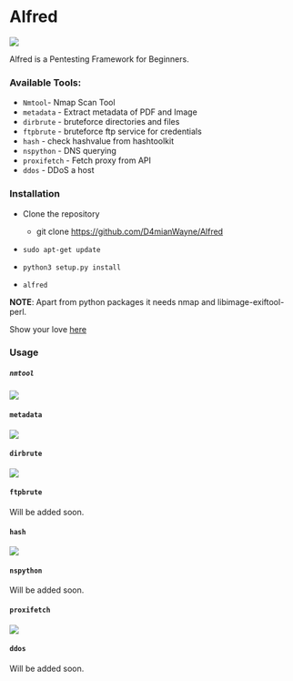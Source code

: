 # Alfred
![](https://github.com/D4mianWayne/Alfred/blob/master/Snaps/Screenshot%20from%202019-06-13%2017-27-23.png)

Alfred is a Pentesting Framework for Beginners.

### Available Tools:

* `Nmtool`- Nmap Scan Tool
* `metadata` - Extract metadata of PDF and Image
* `dirbrute` - bruteforce directories and files
* `ftpbrute` - bruteforce ftp service for credentials
* `hash` - check hashvalue from hashtoolkit
* `nspython` - DNS querying
* `proxifetch` - Fetch proxy from API
* `ddos` - DDoS a host

### Installation

* Clone the repository
    - git clone https://github.com/D4mianWayne/Alfred

* `sudo apt-get update`
* `python3 setup.py install`
* `alfred`

**NOTE**: Apart from python packages it needs nmap and libimage-exiftool-perl.

Show your love [here](https://saythanks.io/to/D4mianWayne)

### Usage
##### `nmtool`
![](https://github.com/D4mianWayne/Alfred/blob/master/Snaps/nmtool.png)
#### `metadata`
![](https://github.com/D4mianWayne/Alfred/blob/master/Snaps/metadata.png)
#### `dirbrute`
![](https://github.com/D4mianWayne/Alfred/blob/master/Snaps/dirbrute.png)
#### `ftpbrute`
Will be added soon.
#### `hash`
![](https://github.com/D4mianWayne/Alfred/blob/master/Snaps/hash.png)
#### `nspython`
Will be added soon.
#### `proxifetch`
![](https://github.com/D4mianWayne/Alfred/blob/master/Snaps/proxifetch.png)
#### `ddos`
Will be added soon.



